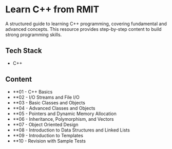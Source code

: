 # Learn C++ from RMIT  

A structured guide to learning C++ programming, covering fundamental and advanced concepts. This resource provides step-by-step content to build strong programming skills.  

## Tech Stack  

- C++  

## Content  

- **01 - C++ Basics
- **02 - I/O Streams and File I/O
- **03 - Basic Classes and Objects
- **04 - Advanced Classes and Objects
- **05 - Pointers and Dynamic Memory Allocation
- **06 - Inheritance, Polymorphism, and Vectors
- **07 - Object Oriented Design
- **08 - Introduction to Data Structures and Linked Lists
- **09 - Introduction to Templates
- **10 - Revision with Sample Tests
